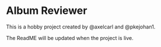 # Album Reviewer

This is a hobby project created by @axelcarl and @pkejohan1.

The ReadME will be updated when the project is live.